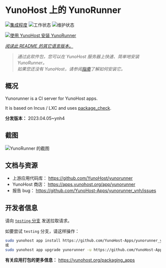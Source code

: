 <!--
注意：此 README 由 <https://github.com/YunoHost/apps/tree/master/tools/readme_generator> 自动生成
请勿手动编辑。
-->

# YunoHost 上的 YunoRunner

[![集成程度](https://dash.yunohost.org/integration/yunorunner.svg)](https://ci-apps.yunohost.org/ci/apps/yunorunner/) ![工作状态](https://ci-apps.yunohost.org/ci/badges/yunorunner.status.svg) ![维护状态](https://ci-apps.yunohost.org/ci/badges/yunorunner.maintain.svg)

[![使用 YunoHost 安装 YunoRunner](https://install-app.yunohost.org/install-with-yunohost.svg)](https://install-app.yunohost.org/?app=yunorunner)

*[阅读此 README 的其它语言版本。](./ALL_README.md)*

> *通过此软件包，您可以在 YunoHost 服务器上快速、简单地安装 YunoRunner。*  
> *如果您还没有 YunoHost，请参阅[指南](https://yunohost.org/install)了解如何安装它。*

## 概况

Yunorunner is a CI server for YunoHost apps.

It is based on Incus / LXC and uses [package_check](https://github.com/YunoHost/package_check).


**分发版本：** 2023.04.05~ynh4

## 截图

![YunoRunner 的截图](./doc/screenshots/screenshot.png)

## 文档与资源

- 上游应用代码库： <https://github.com/YunoHost/yunorunner>
- YunoHost 商店： <https://apps.yunohost.org/app/yunorunner>
- 报告 bug： <https://github.com/YunoHost-Apps/yunorunner_ynh/issues>

## 开发者信息

请向 [`testing` 分支](https://github.com/YunoHost-Apps/yunorunner_ynh/tree/testing) 发送拉取请求。

如要尝试 `testing` 分支，请这样操作：

```bash
sudo yunohost app install https://github.com/YunoHost-Apps/yunorunner_ynh/tree/testing --debug
或
sudo yunohost app upgrade yunorunner -u https://github.com/YunoHost-Apps/yunorunner_ynh/tree/testing --debug
```

**有关应用打包的更多信息：** <https://yunohost.org/packaging_apps>
